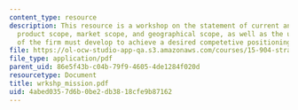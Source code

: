 ```yaml
---
content_type: resource
description: This resource is a workshop on the statement of current and future expected
  product scope, market scope, and geographical scope, as well as the unique competencies
  of the firm must develop to achieve a desired competetive positioning.
file: https://ol-ocw-studio-app-qa.s3.amazonaws.com/courses/15-904-strategic-management-ii-fall-2005/4abed0357d6b0be2db3818cfe9b87162_wrkshp_mission.pdf
file_type: application/pdf
parent_uid: 86e5f43b-c04b-79f9-4605-4de1284f020d
resourcetype: Document
title: wrkshp_mission.pdf
uid: 4abed035-7d6b-0be2-db38-18cfe9b87162
---
```

